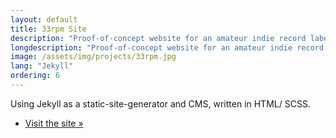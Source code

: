 ```yaml
---
layout: default
title: 33rpm Site
description: "Proof-of-concept website for an amateur indie record label"
longdescription: "Proof-of-concept website for an amateur indie record label"
image: /assets/img/projects/33rpm.jpg
lang: "Jekyll"
ordering: 6
---
```


Using <i class="fas fa-vial" aria-hidden="true"></i> Jekyll as a static-site-generator and CMS, written in <i class="fab fa-html5" aria-hidden="true"></i> HTML/<i class="fab fa-sass" aria-hidden="true"></i> SCSS.

- [Visit the site &raquo;](https://archive.trobinson.me/33rpm/)


